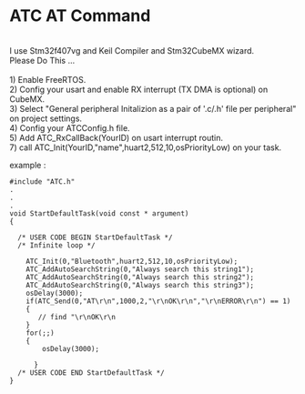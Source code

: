 # ATC  AT Command
<br />
I use Stm32f407vg and Keil Compiler and Stm32CubeMX wizard.
 <br />
Please Do This ...
<br />
<br />
1) Enable FreeRTOS.  
<br />
2) Config your usart and enable RX interrupt (TX DMA is optional) on CubeMX.
<br />
3) Select "General peripheral Initalizion as a pair of '.c/.h' file per peripheral" on project settings.
<br />
4) Config your ATCConfig.h file.
<br />
5) Add  ATC_RxCallBack(YourID) on usart interrupt routin. 
<br />
7) call  ATC_Init(YourID,"name",huart2,512,10,osPriorityLow) on your task.
<br />

example :
```
#include "ATC.h"
.
.
.
void StartDefaultTask(void const * argument)
{

  /* USER CODE BEGIN StartDefaultTask */
  /* Infinite loop */
	
	ATC_Init(0,"Bluetooth",huart2,512,10,osPriorityLow);
	ATC_AddAutoSearchString(0,"Always search this string1");
	ATC_AddAutoSearchString(0,"Always search this string2");
	ATC_AddAutoSearchString(0,"Always search this string3");
	osDelay(3000);
	if(ATC_Send(0,"AT\r\n",1000,2,"\r\nOK\r\n","\r\nERROR\r\n") == 1)
	{
	   // find "\r\nOK\r\n	
	}
  	for(;;)
  	{
		osDelay(3000);
	
	  }
  /* USER CODE END StartDefaultTask */
}


```
